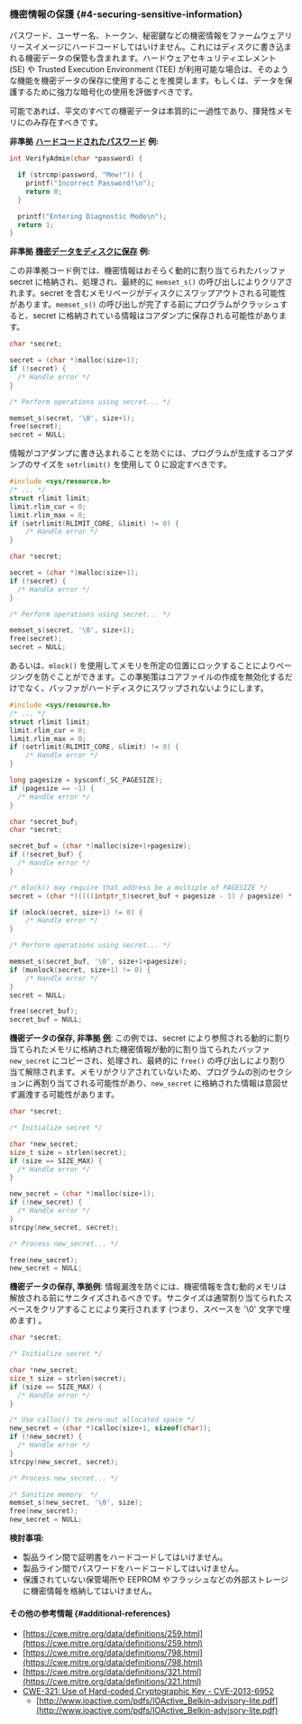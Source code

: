 ### 機密情報の保護 {#4-securing-sensitive-information}

パスワード、ユーザー名、トークン、秘密鍵などの機密情報をファームウェアリリースイメージにハードコードしてはいけません。これにはディスクに書き込まれる機密データの保管も含まれます。ハードウェアセキュリティエレメント (SE) や Trusted Execution Environment (TEE) が利用可能な場合は、そのような機能を機密データの保存に使用することを推奨します。もしくは、データを保護するために強力な暗号化の使用を評価すべきです。

可能であれば、平文のすべての機密データは本質的に一過性であり、揮発性メモリにのみ存在すべきです。

**非準拠** [**ハードコードされたパスワード**](https://www.owasp.org/index.php/Use_of_hard-coded_password) **例:**

```c
int VerifyAdmin(char *password) {

  if (strcmp(password, "Mew!")) {
    printf("Incorrect Password!\n");
    return 0;
  }

  printf("Entering Diagnostic Mode\n");
  return 1;
}
```

**非準拠** [**機密データをディスクに保存**](https://www.securecoding.cert.org/confluence/display/c/MEM06-C.+Ensure+that+sensitive+data+is+not+written+out+to+disk) **例:**

この非準拠コード例では、機密情報はおそらく動的に割り当てられたバッファ secret に格納され、処理され、最終的に `memset_s()` の呼び出しによりクリアされます。secret を含むメモリページがディスクにスワップアウトされる可能性があります。`memset_s()` の呼び出しが完了する前にプログラムがクラッシュすると、secret に格納されている情報はコアダンプに保存される可能性があります。

```c
char *secret;

secret = (char *)malloc(size+1);
if (!secret) {
  /* Handle error */
}

/* Perform operations using secret... */

memset_s(secret, '\0', size+1);
free(secret);
secret = NULL;
```

情報がコアダンプに書き込まれることを防ぐには、プログラムが生成するコアダンプのサイズを `setrlimit()` を使用して 0 に設定すべきです。

```c
#include <sys/resource.h>
/* ... */
struct rlimit limit;
limit.rlim_cur = 0;
limit.rlim_max = 0;
if (setrlimit(RLIMIT_CORE, &limit) != 0) {
    /* Handle error */
}

char *secret;

secret = (char *)malloc(size+1);
if (!secret) {
  /* Handle error */
}

/* Perform operations using secret... */

memset_s(secret, '\0', size+1);
free(secret);
secret = NULL;
```

あるいは、`mlock()` を使用してメモリを所定の位置にロックすることによりページングを防ぐことができます。この準拠策はコアファイルの作成を無効化するだけでなく、バッファがハードディスクにスワップされないようにします。

```c
#include <sys/resource.h>
/* ... */
struct rlimit limit;
limit.rlim_cur = 0;
limit.rlim_max = 0;
if (setrlimit(RLIMIT_CORE, &limit) != 0) {
    /* Handle error */
}

long pagesize = sysconf(_SC_PAGESIZE);
if (pagesize == -1) {
  /* Handle error */
}

char *secret_buf;
char *secret;

secret_buf = (char *)malloc(size+1+pagesize);
if (!secret_buf) {
  /* Handle error */
}

/* mlock() may require that address be a multiple of PAGESIZE */
secret = (char *)((((intptr_t)secret_buf + pagesize - 1) / pagesize) * pagesize);

if (mlock(secret, size+1) != 0) {
    /* Handle error */
}

/* Perform operations using secret... */

memset_s(secret_buf, '\0', size+1+pagesize);
if (munlock(secret, size+1) != 0) {
    /* Handle error */
}
secret = NULL;

free(secret_buf);
secret_buf = NULL;
```

**機密データの保存, 非準拠** [**例**](https://www.securecoding.cert.org/confluence/display/c/MEM03-C.+Clear+sensitive+information+stored+in+reusable+resources): この例では、secret により参照される動的に割り当てられたメモリに格納された機密情報が動的に割り当てられたバッファ `new_secret` にコピーされ、処理され、最終的に `free()` の呼び出しにより割り当て解除されます。メモリがクリアされていないため、プログラムの別のセクションに再割り当てされる可能性があり、`new_secret` に格納された情報は意図せず漏洩する可能性があります。

```c
char *secret;

/* Initialize secret */

char *new_secret;
size_t size = strlen(secret);
if (size == SIZE_MAX) {
  /* Handle error */
}

new_secret = (char *)malloc(size+1);
if (!new_secret) {
  /* Handle error */
}
strcpy(new_secret, secret);

/* Process new_secret... */

free(new_secret);
new_secret = NULL;
```

**機密データの保存, 準拠例**: 情報漏洩を防ぐには、機密情報を含む動的メモリは解放される前にサニタイズされるべきです。サニタイズは通常割り当てられたスペースをクリアすることにより実行されます (つまり、スペースを '\0' 文字で埋めます) 。

```c
char *secret;

/* Initialize secret */

char *new_secret;
size_t size = strlen(secret);
if (size == SIZE_MAX) {
  /* Handle error */
}

/* Use calloc() to zero-out allocated space */
new_secret = (char *)calloc(size+1, sizeof(char));
if (!new_secret) {
  /* Handle error */
}
strcpy(new_secret, secret);

/* Process new_secret... */

/* Sanitize memory  */
memset_s(new_secret, '\0', size);
free(new_secret);
new_secret = NULL;
```

**検討事項:**

* 製品ライン間で証明書をハードコードしてはいけません。
* 製品ライン間でパスワードをハードコードしてはいけません。
* 保護されていない保管場所や EEPROM やフラッシュなどの外部ストレージに機密情報を格納してはいけません。

#### その他の参考情報 {#additional-references}

* [https://cwe.mitre.org/data/definitions/259.html](https://cwe.mitre.org/data/definitions/259.html)
* [https://cwe.mitre.org/data/definitions/798.html](https://cwe.mitre.org/data/definitions/798.html)
* [https://cwe.mitre.org/data/definitions/321.html](https://cwe.mitre.org/data/definitions/321.html)
* [CWE-321: Use of Hard-coded Cryptographic Key - CVE-2013-6952](https://web.nvd.nist.gov/view/vuln/detail?vulnId=CVE-2013-6952)
  * [http://www.ioactive.com/pdfs/IOActive_Belkin-advisory-lite.pdf](http://www.ioactive.com/pdfs/IOActive_Belkin-advisory-lite.pdf)
